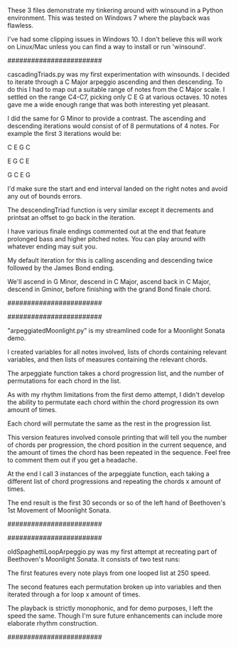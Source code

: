 These 3 files demonstrate my tinkering around with winsound in a Python environment. This was tested on Windows 7 where the playback was flawless. 

I've had some clipping issues in Windows 10. I don't believe this will work on Linux/Mac unless you can find a way to install or run 'winsound'.

########################

cascadingTriads.py was my first experimentation with winsounds. I decided to iterate through a C Major arpeggio ascending and then descending. To do this I had to map out a suitable range of notes from the C Major scale. I settled on the range C4-C7, picking only C E G at various octaves. 10 notes gave me a wide enough range that was both interesting yet pleasant.

I did the same for G Minor to provide a contrast. The ascending and descending iterations would consist of of 8 permutations of 4 notes. For example the first 3 iterations would be:

C E G C

E G C E

G C E G

I'd make sure the start and end interval landed on the right notes and avoid any out of bounds errors.

The descendingTriad function is very similar except it decrements and printsat an offset to go back in the iteration.

I have various finale endings commented out at the end that feature prolonged bass and higher pitched notes. You can play around with whatever ending may suit you.

My default iteration for this is calling ascending and descending twice followed by the James Bond ending.

We'll ascend in G Minor, descend in C Major, ascend back in C Major, descend in Gminor, before finishing with the grand Bond finale chord.

########################




########################

"arpeggiatedMoonlight.py" is my streamlined  code for a Moonlight Sonata demo. 

I created variables for all notes involved, lists of chords containing relevant variables, and then lists of measures containing the relevant chords.

The arpeggiate function takes a chord progression list, and the number of permutations for each chord in the list.

As with my rhythm limitations from the first demo attempt, I didn't develop the ability to permutate each chord within the chord progression its own amount of times.

Each chord will permutate the same as the rest in the progression list.

This version features involved console printing that will tell you the number of chords per progression, the chord position in the current sequence, and the amount of times the chord has been repeated in the sequence. Feel free to comment them out if you get a headache.

At the end I call 3 instances of the arpeggiate function, each taking a different list of chord progressions and repeating the chords x amount of times.

The end result is the first 30 seconds or so of the left hand of Beethoven's 1st Movement of Moonlight Sonata.

########################


########################

oldSpaghettiLoopArpeggio.py was my first attempt at recreating part of Beethoven's Moonlight Sonata. It consists of two test runs:

The first features every note plays from one looped list at 250 speed.

The second features each permutation broken up into variables and then iterated through a for loop x amount of times.

The playback is strictly monophonic, and for demo purposes, I left the speed the same. Though I'm sure future enhancements can include more elaborate rhythm construction.

########################
